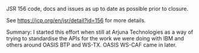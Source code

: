 JSR 156 code, docs and issues as up to date as possible prior to closure.

See https://jcp.org/en/jsr/detail?id=156 for more details.

Summary: I started this effort when still at Arjuna Technologies as a way of trying to standardise the APIs for the work we were doing with IBM and others around OASIS BTP and WS-TX. OASIS WS-CAF came in later.
